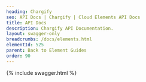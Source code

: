 ```yaml
---
heading: Chargify
seo: API Docs | Chargify | Cloud Elements API Docs
title: API Docs
description: Chargify API Documentation.
layout: swagger-only
breadcrumbs: /docs/elements.html
elementId: 525
parent: Back to Element Guides
order: 90
---
```


{% include swagger.html %}
